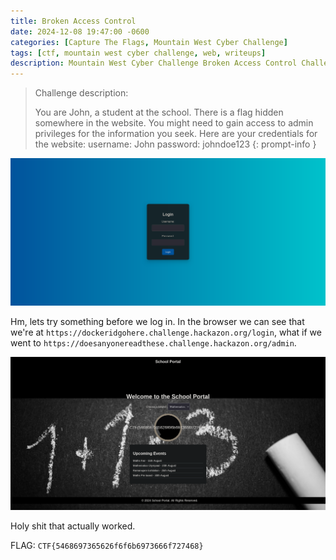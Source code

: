 ```yaml
---
title: Broken Access Control
date: 2024-12-08 19:47:00 -0600
categories: [Capture The Flags, Mountain West Cyber Challenge]
tags: [ctf, mountain west cyber challenge, web, writeups]
description: Mountain West Cyber Challenge Broken Access Control Challenge
---
```


> Challenge description:
>
> You are John, a student at the school. There is a flag hidden somewhere in the website. You might need to gain access to admin privileges for the information you seek. Here are your credentials for the website: username: John password: johndoe123 
{: prompt-info }

![the login page](/assets/img/mwcc-2024/broken-access-control/image0.png)

Hm, lets try something before we log in. In the browser we can see that we're at `https://dockeridgohere.challenge.hackazon.org/login`, what if we went to `https://doesanyonereadthese.challenge.hackazon.org/admin`.

![holy shit](/assets/img/mwcc-2024/broken-access-control/image1.png)

Holy shit that actually worked.

FLAG: `CTF{5468697365626f6f6b6973666f727468}`